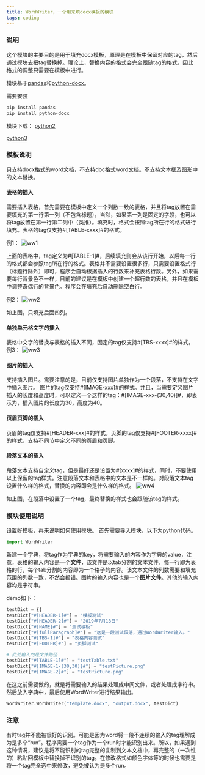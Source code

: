 ```yaml
---
title: WordWriter，一个用来填docx模板的模块
tags: coding
---
```



###  说明
这个模块的主要目的是用于填充docx模板，原理是在模板中保留对应的tag，然后通过模块去把tag替换掉。理论上，替换内容的格式会完全跟随tag的格式，因此格式的调整只需要在模板中进行。

模块基于[pandas](https://pandas.pydata.org/)和[python-docx](https://python-docx.readthedocs.io/en/latest/index.html)。

需要安装
```bash
pip install pandas
pip install python-docx
```

模块下载：
[python2](https://raw.githubusercontent.com/pzweuj/WordWriter/master/WordWriter.py)

[python3](https://raw.githubusercontent.com/pzweuj/WordWriter/master/WordWriter3.py)


### 模板说明
只支持docx格式的word文档，不支持doc格式word文档。不支持文本框及图形中的文本替换。

#### 表格的插入
需要插入表格，首先需要在模板中定义一个列数一致的表格，并且将tag放置在需要填充的第一行第一列（不包含标题），当然，如果第一列是固定的字段，也可以将tag放置在第一行第二列中（类推）。填充时，格式会按照tag所在行的格式进行填充。表格的tag仅支持#[TABLE-xxxx]#的格式。

例1：
![ww1](https://raw.githubusercontent.com/pzweuj/pzweuj.github.io/master/downloads/images/wordw_1.jpg)

上面的表格中，tag定义为#[TABLE-1]#，后续填充则会从该行开始，以后每一行的格式都会参照tag所在行的格式。表格并不需要设置很多行，只需要设置格式行（标题行除外）即可，程序会自动根据插入的行数来补充表格行数。另外，如果需要每行背景色不一样，目前的建议是在模板中创建一个超行数的表格，并且在模板中调整奇偶行的背景色。程序会在填充后自动删除空白行。

例2：
![ww2](https://raw.githubusercontent.com/pzweuj/pzweuj.github.io/master/downloads/images/wordw_2.jpg)

如上图，只填充后面四列。

#### 单独单元格文字的插入
表格中文字的替换与表格的插入不同，固定的tag仅支持#[TBS-xxxx]#的样式。
例3：
![ww3](https://raw.githubusercontent.com/pzweuj/pzweuj.github.io/master/downloads/images/wordw_3.jpg)


#### 图片的插入
支持插入图片。需要注意的是，目前仅支持图片单独作为一个段落，不支持在文字中插入图片。
图片的tag仅支持#[IMAGE-xxx]#的样式。并且，当需要定义图片插入的长度和高度时，可以定义一个这样的tag：#[IMAGE-xxx-(30,40)]#，即表示为，插入图片的长度为30，高度为40。

#### 页眉页脚的插入
页眉的tag仅支持#[HEADER-xxx]#的样式，页脚的tag仅支持#[FOOTER-xxxx]#的样式，支持不同节中定义不同的页眉和页脚。

#### 段落文本的插入
段落文本支持自定义tag，但是最好还是设置为#[xxxx]#的样式，同时，不要使用以上保留的tag样式。注意段落文本和表格中的文本是不一样的。对段落文本tag设置什么样的格式，替换的内容即会是什么样的格式。
![ww4](https://raw.githubusercontent.com/pzweuj/pzweuj.github.io/master/downloads/images/wordw_4.jpg)

如上图，在段落中设置了一个tag，最终替换的样式也会跟随该tag的样式。


### 模块使用说明
设置好模板，再来说明如何使用模块。
首先需要导入模块，以下为python代码。
```python
import WordWriter
```
新建一个字典，将tag作为字典的key，将需要输入的内容作为字典的value，注意，表格的输入内容是一个**文件**，该文件是以tab分割的文本文件，每一行即为表格的行，每个tab分割的内容即为一个格子的内容。该文本文件的列数需要和填充范围的列数一致，不然会报错。图片的输入内容也是一个**图片文件**。其他的输入内容均是字符串。

demo如下：
```python
testDict = {}
testDict["#[HEADER-1]#"] = "模板测试"
testDict["#[HEADER-2]#"] = "2019年7月18日"
testDict["#[NAME]#"] = "测试模板"
testDict["#[fullParagraph]#"] = "这是一段测试段落，通过WordWriter输入。"
testDict["#[TBS-1]#"] = "表格内容测试"
testDict["#[FOOTER]#"] = "页脚测试"

# 此处输入的是文件路径
testDict["#[TABLE-1]#"] = "testTable.txt"
testDict["#[IMAGE-1-(30,30)]#"] = "testPicture.png"
testDict["#[IMAGE-2]#"] = "testPicture.png"
```

在这之前需要做的，就是将需要输入的结果处理成中间文件，或者处理成字符串。然后放入字典中，最后使用WordWriter进行结果输出。
```python
WordWriter.WordWriter("template.docx", "output.docx", testDict)
```
### 注意
有时tag并不能被很好的识别。可能是因为word将一段不连续的输入的tag理解成为是多个“run”。程序需要一个tag作为一个run时才能识别出来。所以，如果遇到这种情况，建议是将不能识别的tag完整的复制到文本文档中，再完整的（一次性的）粘贴回模板中替换掉不识别的tag。在修改格式如颜色字体等的时候也需要是将一个tag完全选中来修改，避免被认为是多个run。


[^_^]: 准备好了